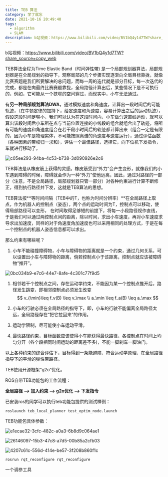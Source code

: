 ```yaml
---
title: TEB 算法
category: 学了就忘
date: 2021-10-16 20:49:40
tags:
  - algorithm
  - SLAM
description: b站视频：https://www.bilibili.com/video/BV1bQ4y1d7TW?share_source=copy_web
---
```


b站视频：https://www.bilibili.com/video/BV1bQ4y1d7TW?share_source=copy_web

<!-- more -->

TEB算法全程为Time Elastic Band（时间弹性带) 是一个局部规划器算法，局部规划器是在全局规划的指导下，观察局部的几个步骤实现逐渐向全局目标靠拢，就像比赛赛题是我们所要解决的总问题，而每一周的迭代就是部分目标，每一次迭代的完成，都是在向最终比赛赛题靠拢，全局路径计算出后，某些情况下是不可执行的，例如，它可能从一个狭窄的空间穿过，而现实中，小车无法通过。

有**另一种局部规划算法DWA**，通过模拟速度和角速度，计算出一段时间后的可能轨迹，（在牛顿定律的加持下，给定速度和角速度，容易计算出之后的运动轨迹），假设这段时间足够小，我们可以认为在这段时间内，小车做匀速直线运动，就可以算出该段时间后小车所在点与当前位置连接的小线段的组合就组合出了轨迹，将所有可能的速度和角速度组合在若干段小时间后的轨迹都计算出来（组合一定是有限的，因为小车是物理实体，不可能按照离谱的角速度与速度运行），通过评估函数（各种因素的带权归一求和），评估一个最佳路径，选择它，向下位机下发指令，车就进行移动了。

![c05ee293-94ba-4c53-b738-3d090926e2c6](https://data-vankyle-1257862518.cos.ap-shanghai.myqcloud.com/image/Typora-auto/c05ee293-94ba-4c53-b738-3d090926e2c6.jpg)



TEB算法是从橡皮筋上获得的灵感。橡皮筋受到“外力”会产生变形，就像我们的小车遇到障碍的时候，障碍就会作为一种“外力”使他远离，因此，通过对路径的一部分（注意，不是全局路径，局部规划器只管一部分）对各种约束进行计算不断修正，得到执行路径并下发，这就是TEB算法的思想。

TEB算法按**等时间间隔（TEB中的T，也称为时间分辨率）**在全局路径上取点，作为机器人的控制点（姿态），两个点的运动时间为T，控制点可以移动，使得局部路径可以变形， 在时间取得足够短的前提下，将每一小段路径视作直线，于是我们可以通过两控制点间的距离，除以时间，求出小车速度，再对小车速度求导求出加速度，同样的对于角速度角加速度也可以采用相同的处理方式，于是在每一个控制点的机器人姿态信息都可以求出。

那么约束有哪些呢？

1. 小车不能碰撞障碍物，小车与障碍物的距离就是一个约束，通过几何关系，可以设置出小车与障碍物的距离，倘若控制点小于该距离，控制点就应该被障碍物“推开”。

![0bc034b9-e7c6-44e7-8afe-4c301c77f9d5](https://data-vankyle-1257862518.cos.ap-shanghai.myqcloud.com/image/Typora-auto/0bc034b9-e7c6-44e7-8afe-4c301c77f9d5.jpg)

1. 相邻若干个控制点之间，存在运动学约束，不能因为某一个控制点推开后，路径发生跳变，即相邻控制点必须发生改变
   $$
   v_{\min}\leq f_v(B) \leq v_\max \\
   a_\min \leq f_a(B) \leq a_\max
   $$

2. 小车的行驶必须在全局路径的指导下，即，小车的行驶不能偏离全局路径太远，全局路径存在“把它拉回来”的作用。

3. 运动学限制，尽可能使小车运动平滑。

4. 最快路径约束，目标函数应该使得小车能获得最快路径，各控制点在时间上均匀分开（各个段相同时间运动的距离差不多)，不能一脚刹车一脚油门。

以上各种约束的综合评估下，目标得到一条能避障、符合运动学原理、在全局路径指导下的平滑的弹性带路径。

TEB使用开源框架“g2o”优化。

ROS自带TEB功能包的工作流程：

**全局路径 --> 加入约束 --> g2o优化 --> 下发指令**

已安装ros的同学可以执行teb功能包提供的测试样例：

```shell
roslaunch teb_local_planner test_optim_node.launch
```

TEB功能包具体参数：

![e1ecae32-3cfc-482c-a0a3-6b8d9c064ae1](https://data-vankyle-1257862518.cos.ap-shanghai.myqcloud.com/image/Typora-auto/e1ecae32-3cfc-482c-a0a3-6b8d9c064ae1.jpg)

![26146097-15b3-47c8-a7d5-00b85a2cfb03](https://data-vankyle-1257862518.cos.ap-shanghai.myqcloud.com/image/Typora-auto/26146097-15b3-47c8-a7d5-00b85a2cfb03.jpg)

![4207c61c-556d-414e-be57-3f208b860f1c](https://data-vankyle-1257862518.cos.ap-shanghai.myqcloud.com/image/Typora-auto/4207c61c-556d-414e-be57-3f208b860f1c.jpg)

```shell
rosrun rqt_reconfigure rqt_reconfigure
```

一个调参工具

